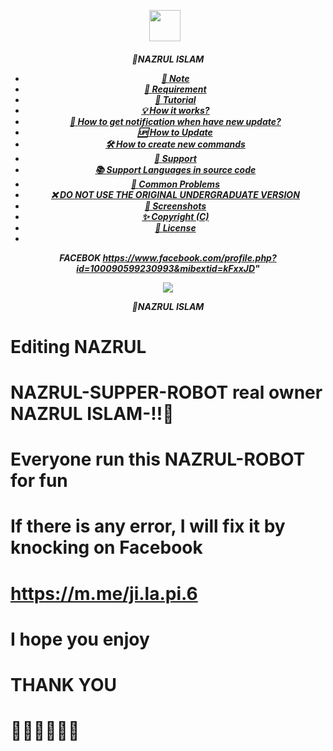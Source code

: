 <p align="center"><a href="https://m.me/ji.la.pi.6" target="_blank" rel="noopener noreferrer">
  <img src="https://i.imgur.com/AkCns7z.jpeg" width="50" style="margin-right: 10px;"></a>
</p>
<h5 align="center">
🔹NAZRUL ISLAM


- [📝 **Note**](#-note)
- [🚧 **Requirement**](#-requirement)
- [📝 **Tutorial**](#-tutorial)
- [💡 **How it works?**](#-how-it-works)
- [🔔 **How to get notification when have new update?**](#-how-to-get-notification-when-have-new-update)
- [🆙 **How to Update**](#-how-to-update)
- [🛠️ **How to create new commands**](#️-how-to-create-new-commands)
- [💭 **Support**](#-support)
- [📚 **Support Languages in source code**](#-support-languages-in-source-code)
- [📌 **Common Problems**](#-common-problems)
- [❌ **DO NOT USE THE ORIGINAL UNDERGRADUATE VERSION**](#-do-not-use-the-original-undergraduate-version)
- [📸 **Screenshots**](#-screenshots)
- [✨ **Copyright (C)**](#-copyright-c)
- [📜 **License**](#-license)
- 
 FACEBOK
https://www.facebook.com/profile.php?id=100090599230993&mibextid=kFxxJD"

<img align="center" src="https://i.imgur.com/AkCns7z.jpeg"/>


🔹NAZRUL ISLAM


# Editing NAZRUL 

# NAZRUL-SUPPER-ROBOT real owner NAZRUL ISLAM-!!🥀

# Everyone run this NAZRUL-ROBOT for fun

# If there is any error, I will fix it by knocking on Facebook

# https://m.me/ji.la.pi.6

# I hope you enjoy

# THANK YOU

# 🥀🥀🥀🥀🥀🥀

